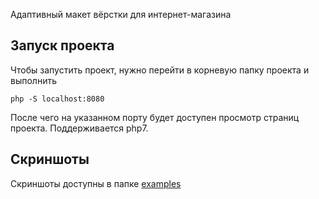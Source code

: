 Адаптивный макет вёрстки для интернет-магазина

## Запуск проекта

Чтобы запустить проект, нужно перейти в корневую папку проекта и выполнить 

```
php -S localhost:8080
```

После чего на указанном порту будет доступен просмотр страниц проекта. Поддерживается php7.

## Скриншоты

Скриншоты доступны в папке [examples](examples/)